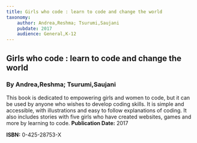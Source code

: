 ```yaml
---
title: Girls who code : learn to code and change the world
taxonomy:
	author: Andrea,Reshma; Tsurumi,Saujani
	pubdate: 2017
	audience: General,K-12
---
```

## Girls who code : learn to code and change the world
### By Andrea,Reshma; Tsurumi,Saujani

This book is dedicated to empowering girls and women to code, but it can be used by anyone who wishes to develop coding skills.  It is simple and accessible, with illustrations and easy to follow explanations of coding. It also includes stories with five girls who have created websites, games and more by learning to code.
**Publication Date:** 2017

**ISBN:** 0-425-28753-X